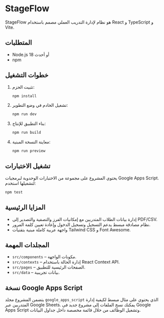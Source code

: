 # StageFlow

StageFlow هو نظام لإدارة التدريب العملي مصمم باستخدام React و TypeScript و Vite.

## المتطلبات

- Node.js 18 أو أحدث
- npm

## خطوات التشغيل

1. تثبيت الحزم:
   ```bash
   npm install
   ```
2. تشغيل الخادم في وضع التطوير:
   ```bash
   npm run dev
   ```
3. بناء التطبيق للإنتاج:
   ```bash
   npm run build
   ```
4. معاينة النسخة المبنية:
   ```bash
   npm run preview
   ```

## تشغيل الاختبارات

يحتوي المشروع على مجموعة من الاختبارات الوحدوية لبرمجيات Google Apps Script.
لتشغيلها استخدم:

```bash
npm test
```


## المزايا الرئيسية

- إدارة بيانات الطلاب المتدربين مع إمكانيات الفرز والتصفية والتصدير إلى PDF/CSV.
- نظام مصادقة مبسط يدعم التسجيل وتسجيل الدخول وإعادة تعيين كلمة المرور.
- واجهة عربية كاملة مبنية بتقنيات Tailwind CSS و Font Awesome.

## المجلدات المهمة

- `src/components` – مكونات الواجهة.
- `src/contexts` – إدارة الحالة باستخدام React Context API.
- `src/pages` – الصفحات الرئيسية للتطبيق.
- `src/data` – بيانات تجريبية.


## نسخة Google Apps Script

يتضمن المشروع مجلد `google_apps_script` الذي يحتوي على مثال مبسط لكيفية إدارة المتدربين عبر Google Sheets.
يمكنك نسخ الملفات إلى مشروع جديد في Google Apps Script وتشغيل الوظائف من خلال قائمة مخصصة داخل جداول البيانات.
